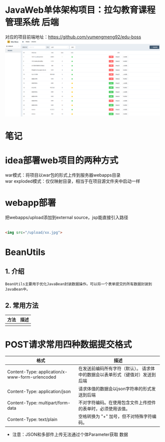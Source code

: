 # JavaWeb单体架构项目：拉勾教育课程管理系统 后端

对应的项目前端地址：https://github.com/yumengmeng92/edu-boss
![alt 拉勾教育课程管理系统](images/拉勾教育课程管理系统.PNG "拉勾教育课程管理系统")



# 笔记
# idea部署web项目的两种方式

war模式：将项目以war包的形式上传到服务器webapps目录  
war exploded模式：仅仅映射目录，相当于在项目源文件夹中启动一样


# webapp部署

把webapps/upload添加到external source，jsp能直接引入路径
```html

<img src="/upload/xx.jpg">

```

# BeanUtils

## 1. 介绍
    BeanUtils主要用于优化JavaBean封装数据操作。可以将一个表单提交的所有数据封装到JavaBean中。
    
## 2. 常用方法

| 方法 | 描述 |
| --- | --- |
| | |

# POST请求常用四种数据提交格式

| 格式 | 描述 |
| --- | --- |
| Content-Type: application/x-www-form-urlencoded | 在发送前编码所有字符（默认）。 请求体中的数据会以表单形式（键值对）发送到后端 |
| Content-Type: application/json | 请求体值的数据会以json字符串的形式发送到后端 |
| Content-Type: multipart/form-data | 不对字符编码。在使用包含文件上传控件的表单时，必须使用该值。 |
| Content-Type: text/plain | 空格转换为 "+" 加号，但不对特殊字符编码。 |

* 注意：JSON和多部件上传无法通过个体Parameter获取  数据